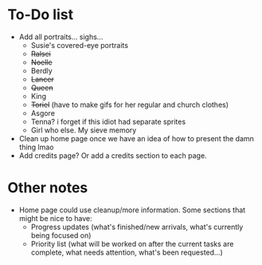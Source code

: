 # To-Do list
* Add all portraits... sighs...
	- Susie's covered-eye portraits
	- ~~Ralsei~~
	- ~~Noelle~~
	- Berdly
	- ~~Lancer~~
	- ~~Queen~~
	- King
	- ~~Toriel~~ (have to make gifs for her regular and church clothes)
	- Asgore
	- Tenna? i forget if this idiot had separate sprites
	- Girl who else. My sieve memory
* Clean up home page once we have an idea of how to present the damn thing lmao
* Add credits page? Or add a credits section to each page.

# Other notes
* Home page could use cleanup/more information. Some sections that might be nice to have:
	* Progress updates (what's finished/new arrivals, what's currently being focused on)
	* Priority list (what will be worked on after the current tasks are complete, what needs attention, what's been requested...)